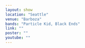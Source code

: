 ```yaml
---
layout: show
location: "Seattle"
venue: "Barboza"
bands: "Particle Kid, Black Ends"
link: ""
poster: ""
youtube: ""
---
```




